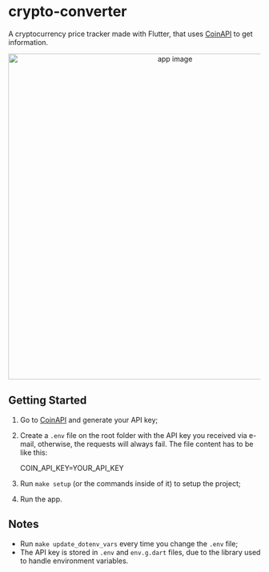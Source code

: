 # crypto-converter

A cryptocurrency price tracker made with Flutter, that uses [CoinAPI](https://www.coinapi.io/) to get information.

<div align="center">
  <img src="https://user-images.githubusercontent.com/8771994/187002175-05fe3406-722c-4cd0-aaa9-6fe652d81f08.png" alt="app image" height="650"/>
</div>

## Getting Started

1. Go to [CoinAPI](https://www.coinapi.io/) and generate your API key;
2. Create a `.env` file on the root folder with the API key you received via e-mail, otherwise, the requests will always fail. The file content has to be like this:

   COIN_API_KEY=YOUR_API_KEY

3. Run `make setup` (or the commands inside of it) to setup the project;
4. Run the app.

## Notes

- Run `make update_dotenv_vars` every time you change the `.env` file;
- The API key is stored in `.env` and `env.g.dart` files, due to the library used to handle environment variables.
